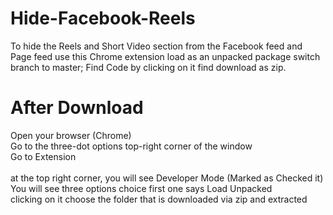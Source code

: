 # Hide-Facebook-Reels
To hide the Reels and Short Video section from the Facebook feed and Page feed use this Chrome extension load as an unpacked package
switch branch to master; Find Code by clicking on it find download as zip.

# After Download 
Open your browser (Chrome) <br>
Go to the three-dot options top-right corner of the window<br>
Go to Extension<br>
<br>
at the top right corner, you will see Developer Mode (Marked as Checked it)<br>
You will see three options choice first one says Load Unpacked<br>
clicking on it choose the folder that is downloaded via zip and extracted <br>
